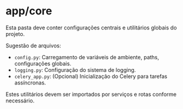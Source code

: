 # app/core

Esta pasta deve conter configurações centrais e utilitários globais do projeto.

Sugestão de arquivos:
- `config.py`: Carregamento de variáveis de ambiente, paths, configurações globais.
- `logging.py`: Configuração do sistema de logging.
- `celery_app.py`: (Opcional) Inicialização do Celery para tarefas assíncronas.

Estes utilitários devem ser importados por serviços e rotas conforme necessário.
